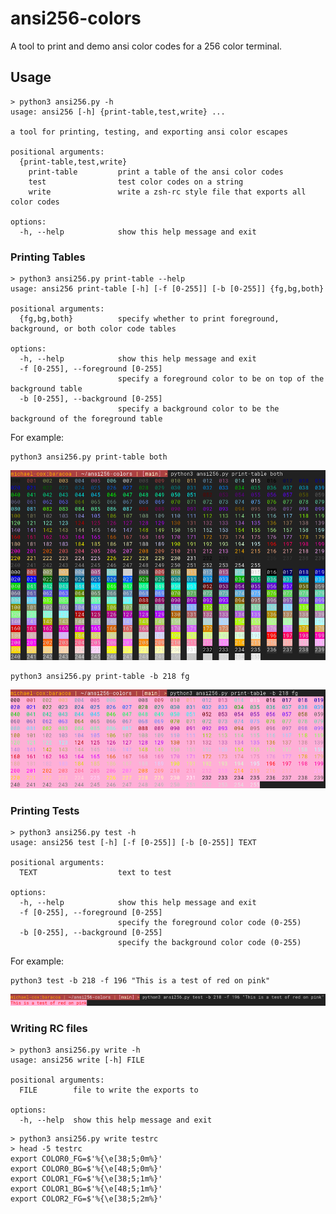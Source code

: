 # ansi256-colors

A tool to print and demo ansi color codes for a 256 color terminal.

## Usage
```
> python3 ansi256.py -h
usage: ansi256 [-h] {print-table,test,write} ...

a tool for printing, testing, and exporting ansi color escapes

positional arguments:
  {print-table,test,write}
    print-table         print a table of the ansi color codes
    test                test color codes on a string
    write               write a zsh-rc style file that exports all color codes

options:
  -h, --help            show this help message and exit
```

### Printing Tables
```
> python3 ansi256.py print-table --help
usage: ansi256 print-table [-h] [-f [0-255]] [-b [0-255]] {fg,bg,both}

positional arguments:
  {fg,bg,both}          specify whether to print foreground, background, or both color code tables

options:
  -h, --help            show this help message and exit
  -f [0-255], --foreground [0-255]
                        specify a foreground color to be on top of the background table
  -b [0-255], --background [0-255]
                        specify a background color to be the background of the foreground table
```

For example:
```
python3 ansi256.py print-table both
```
![](./screenshots/print-table.png)

```
python3 ansi256.py print-table -b 218 fg
```
![](./screenshots/print-table-with-background.png)

### Printing Tests
```
> python3 ansi256.py test -h         
usage: ansi256 test [-h] [-f [0-255]] [-b [0-255]] TEXT

positional arguments:
  TEXT                  text to test

options:
  -h, --help            show this help message and exit
  -f [0-255], --foreground [0-255]
                        specify the foreground color code (0-255)
  -b [0-255], --background [0-255]
                        specify the background color code (0-255)
```

For example:
```
python3 test -b 218 -f 196 "This is a test of red on pink"
```
![](./screenshots/test.png)

### Writing RC files
```
> python3 ansi256.py write -h
usage: ansi256 write [-h] FILE

positional arguments:
  FILE        file to write the exports to

options:
  -h, --help  show this help message and exit
```

```
> python3 ansi256.py write testrc
> head -5 testrc
export COLOR0_FG=$'%{\e[38;5;0m%}'
export COLOR0_BG=$'%{\e[48;5;0m%}'
export COLOR1_FG=$'%{\e[38;5;1m%}'
export COLOR1_BG=$'%{\e[48;5;1m%}'
export COLOR2_FG=$'%{\e[38;5;2m%}'
```
